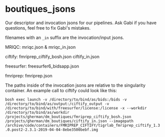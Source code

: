 # boutiques_jsons
Our descriptor and invocation jsons for our pipelines. Ask Gabi if you have questions, feel free to fix Gabi's mistakes.

filenames with an `_in` suffix are the invocation/input jsons.

MRIQC: mriqc.json & mriqc_in.json

ciftify: fmriprep_ciftify_bosh.json  ciftify_in.json

freesurfer: freesurfer6_bidsapp.json 

fmriprep: fmriprep.json


The paths inside of the invocation jsons are relative to the singularity container. An example call to ciftify could look like this:

`bosh exec launch -v /directory/to/bind/as/bids:/bids -v /directory/to/bind/as/output:/ciftify_output -v /directory/to/bind/with/freesurfer/license:/license -x --workdir /directory/to/bind/as/workdir
/projects/gherman/dm_boutiques/fmriprep_ciftify_bosh.json /projects/gherman/dm_boutiques/ciftify_in.json --imagepath /archive/code/containers/FMRIPREP_CIFTIFY/tigrlab_fmriprep_ciftify_1.3.0.post2-2.3.1-2019-04-04-8ebe3500bebf.img`
